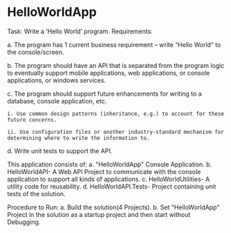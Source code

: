 # HelloWorldApp
Task: Write a ‘Hello World’ program.
Requirements: 

a. The program has 1 current business requirement – write “Hello World” to the console/screen.

b. The program should have an API that is separated from the program logic to eventually support mobile applications, web applications, or console applications, or windows services.

c. The program should support future enhancements for writing to a database, console application, etc.

    i. Use common design patterns (inheritance, e.g.) to account for these future concerns.

    ii. Use configuration files or another industry-standard mechanism for determining where to write the information to.

d. Write unit tests to support the API.

This application consists of:
a. "HelloWorldApp" Console Application.
b.  HelloWorldAPI- A Web API Project to communicate with the console application to support all kinds of applications.
c.  HelloWorldUtilities- A utility code for reusability.
d.  HelloWorldAPI.Tests- Project containing unit tests of the solution.

Procedure to Run:
a. Build the solution(4 Projects).
b. Set "HelloWorldApp" Project in the solution as a startup project and then start without Debugging.


